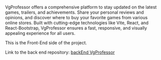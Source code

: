 VgProfessor offers a comprehensive platform to stay updated on the latest games, trailers, and achievements. Share your personal reviews and opinions, and discover where to buy your favorite games from various online stores.
Built with cutting-edge technologies like Vite, React, and React-Bootstrap, VgProfessor ensures a fast, responsive, and visually appealing experience for all users.

This is the Front-End side of the project.

Link to the back end repository: [backEnd VgProfessor](https://github.com/marcocodd/video_games_professor_backend.git)
